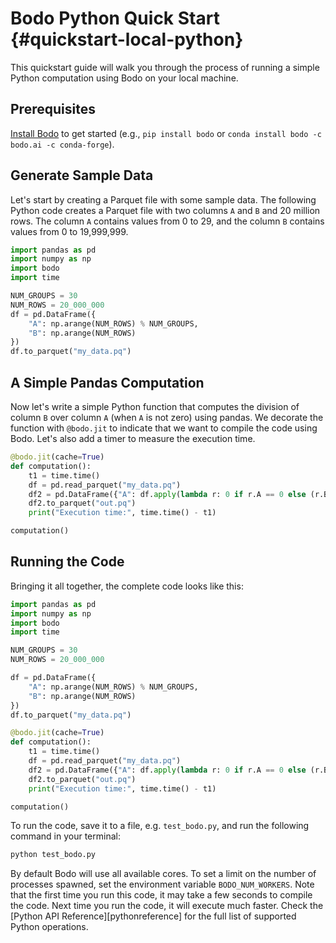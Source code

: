 # Bodo Python Quick Start {#quickstart-local-python}

This quickstart guide will walk you through the process of running a simple Python computation using Bodo on your local machine.

## Prerequisites

[Install Bodo](../installation_and_setup/install.md) to get started (e.g., `pip install bodo` or `conda install bodo -c bodo.ai -c conda-forge`).

## Generate Sample Data

Let's start by creating a Parquet file with some sample data. The following Python code creates a Parquet file with two columns `A` and `B` and 20 million rows. The column `A` contains values from 0 to 29, and the column `B` contains values from 0 to 19,999,999.

```python
import pandas as pd
import numpy as np
import bodo
import time

NUM_GROUPS = 30
NUM_ROWS = 20_000_000
df = pd.DataFrame({
    "A": np.arange(NUM_ROWS) % NUM_GROUPS,
    "B": np.arange(NUM_ROWS)
})
df.to_parquet("my_data.pq")
```

## A Simple Pandas Computation

Now let's write a simple Python function that computes the division of column `B` over column `A` (when `A` is not zero) using pandas. We decorate the function with `@bodo.jit` to indicate that we want to compile the code using Bodo. Let's also add a timer to measure the execution time.


```python
@bodo.jit(cache=True)
def computation():
    t1 = time.time()
    df = pd.read_parquet("my_data.pq")
    df2 = pd.DataFrame({"A": df.apply(lambda r: 0 if r.A == 0 else (r.B // r.A), axis=1)})
    df2.to_parquet("out.pq")
    print("Execution time:", time.time() - t1)

computation()
```

## Running the Code

Bringing it all together, the complete code looks like this:

```python
import pandas as pd
import numpy as np
import bodo
import time

NUM_GROUPS = 30
NUM_ROWS = 20_000_000

df = pd.DataFrame({
    "A": np.arange(NUM_ROWS) % NUM_GROUPS,
    "B": np.arange(NUM_ROWS)
})
df.to_parquet("my_data.pq")

@bodo.jit(cache=True)
def computation():
    t1 = time.time()
    df = pd.read_parquet("my_data.pq")
    df2 = pd.DataFrame({"A": df.apply(lambda r: 0 if r.A == 0 else (r.B // r.A), axis=1)})
    df2.to_parquet("out.pq")
    print("Execution time:", time.time() - t1)

computation()
```

To run the code, save it to a file, e.g. `test_bodo.py`, and run the following command in your terminal:

```bash
python test_bodo.py
```

By default Bodo will use all available cores. To set a limit on the number of processes spawned, set the environment variable `BODO_NUM_WORKERS`.
Note that the first time you run this code, it may take a few seconds to compile the code.
Next time you run the code, it will execute much faster. Check the [Python API Reference][pythonreference] for the full list of supported Python operations.
